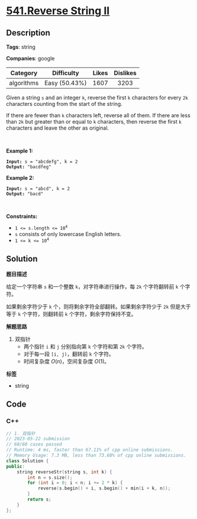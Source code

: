 # [541.Reverse String II](https://leetcode.com/problems/reverse-string-ii/description/)

## Description

**Tags**: string

**Companies**: google

|  Category  |  Difficulty   | Likes | Dislikes |
| :--------: | :-----------: | :---: | :------: |
| algorithms | Easy (50.43%) | 1607  |   3203   |

<p>Given a string <code>s</code> and an integer <code>k</code>, reverse the first <code>k</code> characters for every <code>2k</code> characters counting from the start of the string.</p>
<p>If there are fewer than <code>k</code> characters left, reverse all of them. If there are less than <code>2k</code> but greater than or equal to <code>k</code> characters, then reverse the first <code>k</code> characters and leave the other as original.</p>
<p>&nbsp;</p>
<p><strong class="example">Example 1:</strong></p>
<pre><code><strong>Input:</strong> s = "abcdefg", k = 2
<strong>Output:</strong> "bacdfeg"</code></pre><p><strong class="example">Example 2:</strong></p>
<pre><code><strong>Input:</strong> s = "abcd", k = 2
<strong>Output:</strong> "bacd"</code></pre>
<p>&nbsp;</p>
<p><strong>Constraints:</strong></p>
<ul>
  <li><code>1 &lt;= s.length &lt;= 10<sup>4</sup></code></li>
  <li><code>s</code> consists of only lowercase English letters.</li>
  <li><code>1 &lt;= k &lt;= 10<sup>4</sup></code></li>
</ul>

## Solution

**题目描述**

给定一个字符串 `s` 和一个整数 `k`，对字符串进行操作，每 `2k` 个字符翻转前 `k` 个字符。

如果剩余字符少于 `k` 个，则将剩余字符全部翻转。如果剩余字符少于 `2k` 但是大于等于 `k` 个字符，则翻转前 `k` 个字符，剩余字符保持不变。

**解题思路**

1. 双指针
   - 两个指针 `i` 和 `j` 分别指向第 `k` 个字符和第 `2k` 个字符。
   - 对于每一段 `[i, j)`，翻转前 `k` 个字符。
   - 时间复杂度 $O(n)$，空间复杂度 $O(1)$。

**标签**

- string

<!-- code start -->
## Code

### C++

```cpp
// 1. 双指针
// 2023-05-22 submission
// 60/60 cases passed
// Runtime: 4 ms, faster than 67.11% of cpp online submissions.
// Memory Usage: 7.3 MB, less than 73.68% of cpp online submissions.
class Solution {
public:
    string reverseStr(string s, int k) {
        int n = s.size();
        for (int i = 0; i < n; i += 2 * k) {
            reverse(s.begin() + i, s.begin() + min(i + k, n));
        }
        return s;
    }
};
```

<!-- code end -->

